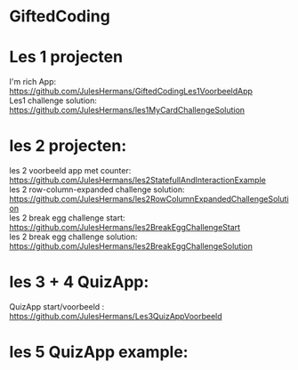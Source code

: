 # GiftedCoding
# Les 1 projecten
I'm rich App: https://github.com/JulesHermans/GiftedCodingLes1VoorbeeldApp </br>
Les1 challenge solution: https://github.com/JulesHermans/les1MyCardChallengeSolution

# les 2 projecten:
les 2 voorbeeld app met counter: https://github.com/JulesHermans/les2StatefullAndInteractionExample <br />
les 2 row-column-expanded challenge solution: https://github.com/JulesHermans/les2RowColumnExpandedChallengeSolution <br />
les 2 break egg challenge start: https://github.com/JulesHermans/les2BreakEggChallengeStart<br />
les 2 break egg challenge solution: https://github.com/JulesHermans/les2BreakEggChallengeSolution

# les 3 + 4  QuizApp:
QuizApp start/voorbeeld : https://github.com/JulesHermans/Les3QuizAppVoorbeeld<br />

# les 5 QuizApp example: 


